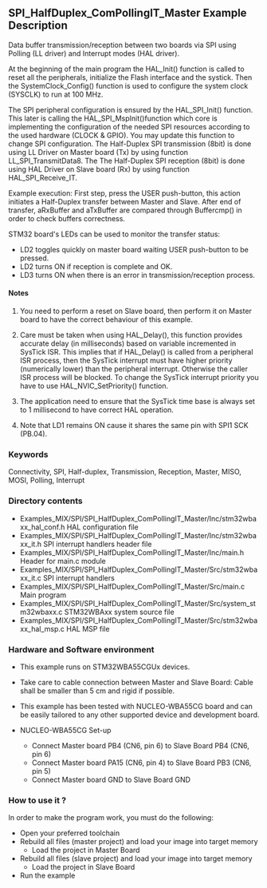 ## <b>SPI_HalfDuplex_ComPollingIT_Master Example Description</b>

Data buffer transmission/reception between 
two boards via SPI using Polling (LL driver) and Interrupt modes (HAL driver).

At the beginning of the main program the HAL_Init() function is called to reset 
all the peripherals, initialize the Flash interface and the systick.
Then the SystemClock_Config() function is used to configure the system
clock (SYSCLK) to run at 100 MHz.

The SPI peripheral configuration is ensured by the HAL_SPI_Init() function.
This later is calling the HAL_SPI_MspInit()function which core is implementing
the configuration of the needed SPI resources according to the used hardware (CLOCK & 
GPIO). You may update this function to change SPI configuration.
The Half-Duplex SPI transmission (8bit) is done using LL Driver on Master board (Tx) by using function 
LL_SPI_TransmitData8.
The The Half-Duplex SPI reception (8bit) is done using HAL Driver on Slave board (Rx) by using function 
HAL_SPI_Receive_IT.

Example execution:
First step, press the USER push-button, this action initiates a Half-Duplex transfer 
between Master and Slave.
After end of transfer, aRxBuffer and aTxBuffer are compared through Buffercmp() in order to 
check buffers correctness.

STM32 board's LEDs can be used to monitor the transfer status:

 - LD2 toggles quickly on master board waiting USER push-button to be pressed.
 - LD2 turns ON if reception is complete and OK.
 - LD3 turns ON when there is an error in transmission/reception process.  

#### <b>Notes</b>

 1. You need to perform a reset on Slave board, then perform it on Master board
    to have the correct behaviour of this example.

 2. Care must be taken when using HAL_Delay(), this function provides accurate delay (in milliseconds)
    based on variable incremented in SysTick ISR. This implies that if HAL_Delay() is called from
    a peripheral ISR process, then the SysTick interrupt must have higher priority (numerically lower)
    than the peripheral interrupt. Otherwise the caller ISR process will be blocked.
    To change the SysTick interrupt priority you have to use HAL_NVIC_SetPriority() function.

 3. The application need to ensure that the SysTick time base is always set to 1 millisecond
    to have correct HAL operation.

 4. Note that LD1 remains ON cause it shares the same pin with SPI1 SCK (PB.04).

### <b>Keywords</b>

Connectivity, SPI, Half-duplex, Transmission, Reception, Master, MISO, MOSI, Polling, Interrupt

### <b>Directory contents</b>

  - Examples_MIX/SPI/SPI_HalfDuplex_ComPollingIT_Master/Inc/stm32wbaxx_hal_conf.h   HAL configuration file
  - Examples_MIX/SPI/SPI_HalfDuplex_ComPollingIT_Master/Inc/stm32wbaxx_it.h         SPI interrupt handlers header file
  - Examples_MIX/SPI/SPI_HalfDuplex_ComPollingIT_Master/Inc/main.h                  Header for main.c module  
  - Examples_MIX/SPI/SPI_HalfDuplex_ComPollingIT_Master/Src/stm32wbaxx_it.c         SPI interrupt handlers
  - Examples_MIX/SPI/SPI_HalfDuplex_ComPollingIT_Master/Src/main.c                  Main program
  - Examples_MIX/SPI/SPI_HalfDuplex_ComPollingIT_Master/Src/system_stm32wbaxx.c     STM32WBAxx system source file
  - Examples_MIX/SPI/SPI_HalfDuplex_ComPollingIT_Master/Src/stm32wbaxx_hal_msp.c    HAL MSP file    


### <b>Hardware and Software environment</b>

  - This example runs on STM32WBA55CGUx devices.

  - Take care to cable connection between Master and Slave Board:
    Cable shall be smaller than 5 cm and rigid if possible.

  - This example has been tested with NUCLEO-WBA55CG board and can be
    easily tailored to any other supported device and development board.

  - NUCLEO-WBA55CG Set-up
    - Connect Master board PB4 (CN6, pin 6) to Slave Board PB4 (CN6, pin 6)
    - Connect Master board PA15 (CN6, pin 4) to Slave Board PB3 (CN6, pin 5)
    - Connect Master board GND to Slave Board GND

### <b>How to use it ?</b>

In order to make the program work, you must do the following:

 - Open your preferred toolchain
 - Rebuild all files (master project) and load your image into target memory
    - Load the project in Master Board
 - Rebuild all files (slave project) and load your image into target memory
    - Load the project in Slave Board
 - Run the example

